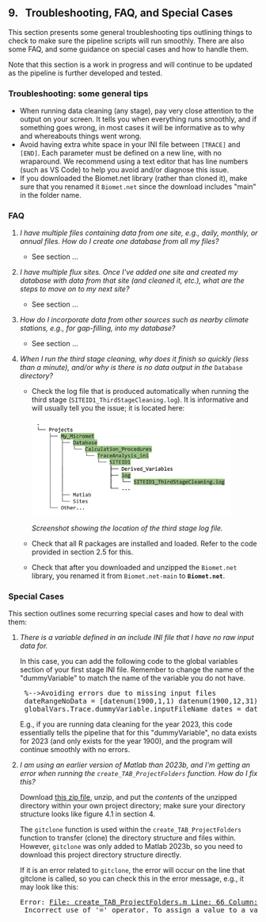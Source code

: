 ## 9. &nbsp; Troubleshooting, FAQ, and Special Cases

<link rel="stylesheet" href="css/style.css">

This section presents some general troubleshooting tips outlining things to check to make sure the pipeline scripts will run smoothly. There are also some FAQ, and some guidance on special cases and how to handle them.

Note that this section is a work in progress and will continue to be updated as the pipeline is further developed and tested.

### Troubleshooting: some general tips

* When running data cleaning (any stage), pay very close attention to the output on your screen. It tells you when everything runs smoothly, and if something goes wrong, in most cases it will be informative as to why and whereabouts things went wrong. 
* Avoid having extra white space in your INI file between `[TRACE]` and `[END]`. Each parameter must be defined on a new line, with no wraparound. We recommend using a text editor that has line numbers (such as VS Code) to help you avoid and/or diagnose this issue.
* If you downloaded the Biomet.net library (rather than cloned it), make sure that you renamed it `Biomet.net` since the download includes "main" in the folder name.


### FAQ

1. *I have multiple files containing data from one site, e.g., daily, monthly, or annual files. How do I create one database from all my files?*

    * See section ...

2. *I have multiple flux sites. Once I've added one site and created my database with data from that site (and cleaned it, etc.), what are the steps to move on to my next site?*

    * See section ...

3. *How do I incorporate data from other sources such as nearby climate stations, e.g., for gap-filling, into my database?*

    * See section ...

4. *When I run the third stage cleaning, why does it finish so quickly (less than a minute), and/or why is there is no data output in the* `Database` *directory?*

    * Check the log file that is produced automatically when running the third stage (`SITEID1_ThirdStageCleaning.log`). It is informative and will usually tell you the issue; it is located here:

        <img src="images/directory_trees/DirectoryTree8.jpg" alt="ThirdStageLogFile" width="400"/>

        *Screenshot showing the location of the third stage log file.*

    * Check that all R packages are installed and loaded. Refer to the code provided in section 2.5 for this.

    * Check that after you downloaded and unzipped the `Biomet.net` library, you renamed it from `Biomet.net-main` to **`Biomet.net`**.

### Special Cases

This section outlines some recurring special cases and how to deal with them:

1. *There is a variable defined in an include INI file that I have no raw input data for.* 

    In this case, you can add the following code to the global variables section of your first stage INI file. Remember to change the name of the "dummyVariable" to match the name of the variable you do not have.

    <pre>
    %-->Avoiding errors due to missing input files 
    dateRangeNoData = [datenum(1900,1,1) datenum(1900,12,31)]
    globalVars.Trace.dummyVariable.inputFileName_dates = dateRangeNoData</pre>
    E.g., if you are running data cleaning for the year 2023, this code essentially tells the pipeline that for this "dummyVariable", no data exists for 2023 (and only exists for the year 1900), and the program will continue smoothly with no errors.

2. *I am using an earlier version of Matlab than 2023b, and I'm getting an error when running the `create_TAB_ProjectFolders` function. How do I fix this?*
    
    Download <a href= "directory_setup/My_Micromet_Folder.zip">this zip file</a>, unzip, and put the *contents* of the unzipped directory within your own project directory; make sure your directory structure looks like figure 4.1 in section 4. 

    The `gitclone` function is used within the `create_TAB_ProjectFolders` function to transfer (clone) the directory structure and files within. However, `gitclone` was only added to Matlab 2023b, so you need to download this project directory structure directly.

    If it is an error related to `gitclone`, the error will occur on the line that gitclone is called, so you can check this in the error message, e.g., it may look like this:
    <pre>Error: <u>File: create_TAB_ProjectFolders.m Line: 66 Column: 32</u>
    Incorrect use of '=' operator. To assign a value to a variable, use '='. To compare values for equality, use '=='.</pre>

    <!--Ideally, you would update your Matlab version if possible, since we may make edits to the directory structure/set-up in the future... Not sure how we are handling this even for those using gitclone?? -->

<!--
* add info from troubleshooting new Macbook
* add UBC-specific cases?
-->

